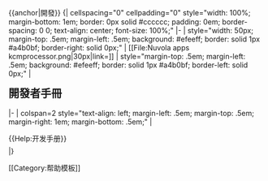 {{anchor|開發}}
{| cellspacing="0" cellpadding="0" style="width: 100%;  margin-bottom: 1em; border: 0px solid #cccccc; padding: 0em; border-spacing: 0 0; text-align: center; font-size: 100%;"
|-
| style="width: 50px; margin-top: .5em; margin-left: .5em; background: #efeeff; border: solid 1px #a4b0bf; border-right: solid 0px;" | [[File:Nuvola apps kcmprocessor.png|30px|link=]]
| style="margin-top: .5em; margin-left: .5em; background: #efeeff; border: solid 1px #a4b0bf; border-left: solid 0px;" | <h2 style="margin-top: .2em; border-bottom: none; font-weight: bold; text-align: left;">開發者手冊</h2> 
|-
| colspan=2 style="text-align: left; margin-left: .5em; margin-top: .5em; margin-right: 1em; margin-bottom: .5em;" | 
<div style="text-align: left; margin-left: 0em; margin-top: .5em; margin-right: 1em; margin-bottom: .5em;">
{{Help:开发手册}}
</div>
|}<noinclude>

[[Category:帮助模板]]</noinclude>